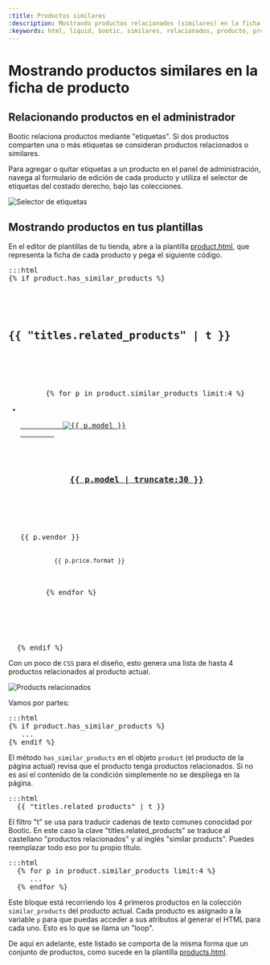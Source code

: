 ```yaml
---
:title: Productos similares
:description: Mostrando productos relacionados (similares) en la ficha de un producto
:keywords: html, liquid, bootic, similares, relacionados, producto, productos, related_products, has_similar_products, similar_products, price format, thumbnail
---
```


# Mostrando productos similares en la ficha de producto

## Relacionando productos en el administrador

Bootic relaciona productos mediante "etiquetas". Si dos productos comparten una o más etiquetas se consideran productos relacionados o similares.

Para agregar o quitar etiquetas a un producto en el panel de administración, navega al formulario de edición de cada producto y utiliza el selector de etiquetas del costado derecho, bajo las colecciones.

<img src="<%= img('/img/themes/tag-selector.png').url %>" alt="Selector de etiquetas" />

## Mostrando productos en tus plantillas

En el editor de plantillas de tu tienda, abre a la plantilla <a href="/es/diseno/plantillas/product">product.html</a>, que representa la ficha de cada producto y pega el siguiente código.

<pre>:::html
{% if product.has_similar_products %}
  <div id="similares">

    <h2 class="titulo">{{ "titles.related_products" | t }}</h2>

    <ul class="collection clearfix">
      {% for p in product.similar_products limit:4 %}
      <li class="item-{{ forloop.index + 1 }} clearfix">
        <a href="{{ p.url }}" title="{{ p.model }}">
          <img src="{{ p.first_image.thumbnail }}" alt="{{ p.model }}" />
        </a>

        <h3 class="product-model">
          <a href="{{ p.url }}" title="{{ p.model }}">{{ p.model | truncate:30 }}</a>
        </h3>

        <p class="product-vendor">{{ p.vendor }}</p>
        <small class="product-price">{{ p.price.format }}</small>

      </li>
      {% endfor %}
    </ul>

  </div><!-- /similares -->
  {% endif %}
</pre>

Con un poco de <code>CSS</code> para el diseño, esto genera una lista de hasta 4 productos relacionados al producto actual.

<img src="<%= img('/img/themes/similar-products.png').thumb('x200').url %>" alt="Products relacionados" class="framed" />

Vamos por partes:

<pre>:::html
{% if product.has_similar_products %}
   ...
{% endif %}
</pre>

El método <code>has_similar_products</code> en el objeto <code>product</code> (el producto de la página actual) revisa que el producto tenga productos relacionados. Si no es así el contenido de la condición simplemente no se despliega en la página.

<pre>:::html
  {{ "titles.related_products" | t }}
</pre>

El filtro "t" se usa para traducir cadenas de texto comunes conocidad por Bootic. En este caso la clave "titles.related_products" se traduce al castellano "productos relacionados" y al inglés "similar products". Puedes reemplazar todo eso por tu propio título.

<pre>:::html
  {% for p in product.similar_products limit:4 %}
     ...
  {% endfor %}
</pre>

Este bloque está recorriendo los 4 primeros productos en la colección <code>similar_products</code> del producto actual. Cada producto es asignado a la variable <code>p</code> para que puedas acceder a sus atributos al generar el HTML para cada uno. Esto es lo que se llama un "loop".

De aquí en adelante, este listado se comporta de la misma forma que un conjunto de productos, como sucede en la plantilla <a href="/es/diseno/plantillas/products">products.html</a>.
